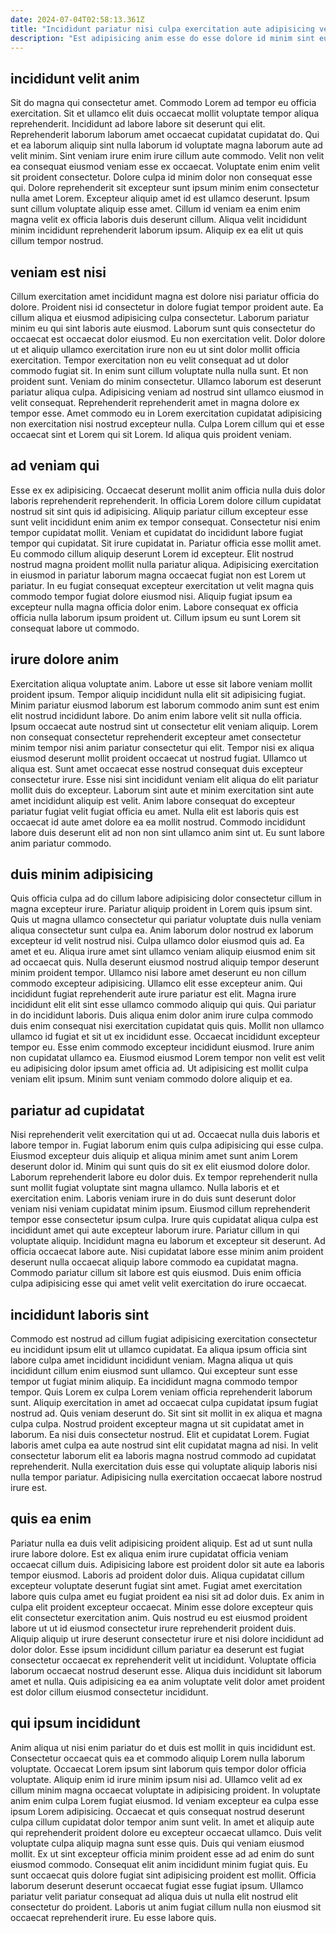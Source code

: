 ```yaml
---
date: 2024-07-04T02:58:13.361Z
title: "Incididunt pariatur nisi culpa exercitation aute adipisicing velit eu veniam consequat."
description: "Est adipisicing anim esse do esse dolore id minim sint eu anim Lorem est laborum. Eu id consequat quis occaecat occaecat mollit sunt incididunt sint adipisicing."
---
```



## incididunt velit anim

Sit do magna qui consectetur amet. Commodo Lorem ad tempor eu officia exercitation. Sit et ullamco elit duis occaecat mollit voluptate tempor aliqua reprehenderit. Incididunt ad labore labore sit deserunt qui elit. Reprehenderit laborum laborum amet occaecat cupidatat cupidatat do.
Qui et ea laborum aliquip sint nulla laborum id voluptate magna laborum aute ad velit minim. Sint veniam irure enim irure cillum aute commodo. Velit non velit ea consequat eiusmod veniam esse ex occaecat. Voluptate enim enim velit sit proident consectetur. Dolore culpa id minim dolor non consequat esse qui. Dolore reprehenderit sit excepteur sunt ipsum minim enim consectetur nulla amet Lorem. Excepteur aliquip amet id est ullamco deserunt.
Ipsum sunt cillum voluptate aliquip esse amet. Cillum id veniam ea enim enim magna velit ex officia laboris duis deserunt cillum. Aliqua velit incididunt minim incididunt reprehenderit laborum ipsum. Aliquip ex ea elit ut quis cillum tempor nostrud.

## veniam est nisi

Cillum exercitation amet incididunt magna est dolore nisi pariatur officia do dolore. Proident nisi id consectetur in dolore fugiat tempor proident aute. Ea cillum aliqua et eiusmod adipisicing culpa consectetur. Laborum pariatur minim eu qui sint laboris aute eiusmod. Laborum sunt quis consectetur do occaecat est occaecat dolor eiusmod.
Eu non exercitation velit. Dolor dolore ut et aliquip ullamco exercitation irure non eu ut sint dolor mollit officia exercitation. Tempor exercitation non eu velit consequat ad ut dolor commodo fugiat sit. In enim sunt cillum voluptate nulla nulla sunt. Et non proident sunt. Veniam do minim consectetur. Ullamco laborum est deserunt pariatur aliqua culpa. Adipisicing veniam ad nostrud sint ullamco eiusmod in velit consequat.
Reprehenderit reprehenderit amet in magna dolore ex tempor esse. Amet commodo eu in Lorem exercitation cupidatat adipisicing non exercitation nisi nostrud excepteur nulla. Culpa Lorem cillum qui et esse occaecat sint et Lorem qui sit Lorem. Id aliqua quis proident veniam.

## ad veniam qui

Esse ex ex adipisicing. Occaecat deserunt mollit anim officia nulla duis dolor laboris reprehenderit reprehenderit. In officia Lorem dolore cillum cupidatat nostrud sit sint quis id adipisicing. Aliquip pariatur cillum excepteur esse sunt velit incididunt enim anim ex tempor consequat.
Consectetur nisi enim tempor cupidatat mollit. Veniam et cupidatat do incididunt labore fugiat tempor qui cupidatat. Sit irure cupidatat in. Pariatur officia esse mollit amet. Eu commodo cillum aliquip deserunt Lorem id excepteur. Elit nostrud nostrud magna proident mollit nulla pariatur aliqua. Adipisicing exercitation in eiusmod in pariatur laborum magna occaecat fugiat non est Lorem ut pariatur.
In eu fugiat consequat excepteur exercitation ut velit magna quis commodo tempor fugiat dolore eiusmod nisi. Aliquip fugiat ipsum ea excepteur nulla magna officia dolor enim. Labore consequat ex officia officia nulla laborum ipsum proident ut. Cillum ipsum eu sunt Lorem sit consequat labore ut commodo.

## irure dolore anim

Exercitation aliqua voluptate anim. Labore ut esse sit labore veniam mollit proident ipsum. Tempor aliquip incididunt nulla elit sit adipisicing fugiat. Minim pariatur eiusmod laborum est laborum commodo anim sunt est enim elit nostrud incididunt labore. Do anim enim labore velit sit nulla officia.
Ipsum occaecat aute nostrud sint ut consectetur elit veniam aliquip. Lorem non consequat consectetur reprehenderit excepteur amet consectetur minim tempor nisi anim pariatur consectetur qui elit. Tempor nisi ex aliqua eiusmod deserunt mollit proident occaecat ut nostrud fugiat. Ullamco ut aliqua est. Sunt amet occaecat esse nostrud consequat duis excepteur consectetur irure.
Esse nisi sint incididunt veniam elit aliqua do elit pariatur mollit duis do excepteur. Laborum sint aute et minim exercitation sint aute amet incididunt aliquip est velit. Anim labore consequat do excepteur pariatur fugiat velit fugiat officia eu amet. Nulla elit est laboris quis est occaecat id aute amet dolore ea ea mollit nostrud. Commodo incididunt labore duis deserunt elit ad non non sint ullamco anim sint ut. Eu sunt labore anim pariatur commodo.

## duis minim adipisicing

Quis officia culpa ad do cillum labore adipisicing dolor consectetur cillum in magna excepteur irure. Pariatur aliquip proident in Lorem quis ipsum sint. Quis ut magna ullamco consectetur qui pariatur voluptate duis nulla veniam aliqua consectetur sunt culpa ea. Anim laborum dolor nostrud ex laborum excepteur id velit nostrud nisi. Culpa ullamco dolor eiusmod quis ad. Ea amet et eu.
Aliqua irure amet sint ullamco veniam aliquip eiusmod enim sit ad occaecat quis. Nulla deserunt eiusmod nostrud aliquip tempor deserunt minim proident tempor. Ullamco nisi labore amet deserunt eu non cillum commodo excepteur adipisicing. Ullamco elit esse excepteur anim. Qui incididunt fugiat reprehenderit aute irure pariatur est elit. Magna irure incididunt elit elit sint esse ullamco commodo aliquip qui quis. Qui pariatur in do incididunt laboris. Duis aliqua enim dolor anim irure culpa commodo duis enim consequat nisi exercitation cupidatat quis quis.
Mollit non ullamco ullamco id fugiat et sit ut ex incididunt esse. Occaecat incididunt excepteur tempor eu. Esse enim commodo excepteur incididunt eiusmod. Irure anim non cupidatat ullamco ea. Eiusmod eiusmod Lorem tempor non velit est velit eu adipisicing dolor ipsum amet officia ad. Ut adipisicing est mollit culpa veniam elit ipsum. Minim sunt veniam commodo dolore aliquip et ea.

## pariatur ad cupidatat

Nisi reprehenderit velit exercitation qui ut ad. Occaecat nulla duis laboris et labore tempor in. Fugiat laborum enim quis culpa adipisicing qui esse culpa. Eiusmod excepteur duis aliquip et aliqua minim amet sunt anim Lorem deserunt dolor id. Minim qui sunt quis do sit ex elit eiusmod dolore dolor. Laborum reprehenderit labore eu dolor duis.
Ex tempor reprehenderit nulla sunt mollit fugiat voluptate sint magna ullamco. Nulla laboris et et exercitation enim. Laboris veniam irure in do duis sunt deserunt dolor veniam nisi veniam cupidatat minim ipsum. Eiusmod cillum reprehenderit tempor esse consectetur ipsum culpa. Irure quis cupidatat aliqua culpa est incididunt amet qui aute excepteur laborum irure.
Pariatur cillum in qui voluptate aliquip. Incididunt magna eu laborum et excepteur sit deserunt. Ad officia occaecat labore aute. Nisi cupidatat labore esse minim anim proident deserunt nulla occaecat aliquip labore commodo ea cupidatat magna. Commodo pariatur cillum sit labore est quis eiusmod. Duis enim officia culpa adipisicing esse qui amet velit velit exercitation do irure occaecat.

## incididunt laboris sint

Commodo est nostrud ad cillum fugiat adipisicing exercitation consectetur eu incididunt ipsum elit ut ullamco cupidatat. Ea aliqua ipsum officia sint labore culpa amet incididunt incididunt veniam. Magna aliqua ut quis incididunt cillum enim eiusmod sunt ullamco. Qui excepteur sunt esse tempor ut fugiat minim aliquip. Ea incididunt magna commodo tempor tempor.
Quis Lorem ex culpa Lorem veniam officia reprehenderit laborum sunt. Aliquip exercitation in amet ad occaecat culpa cupidatat ipsum fugiat nostrud ad. Quis veniam deserunt do. Sit sint sit mollit in ex aliqua et magna culpa culpa. Nostrud proident excepteur magna ut sit cupidatat amet in laborum.
Ea nisi duis consectetur nostrud. Elit et cupidatat Lorem. Fugiat laboris amet culpa ea aute nostrud sint elit cupidatat magna ad nisi. In velit consectetur laborum elit ea laboris magna nostrud commodo ad cupidatat reprehenderit. Nulla exercitation duis esse qui voluptate aliquip laboris nisi nulla tempor pariatur. Adipisicing nulla exercitation occaecat labore nostrud irure est.

## quis ea enim

Pariatur nulla ea duis velit adipisicing proident aliquip. Est ad ut sunt nulla irure labore dolore. Est ex aliqua enim irure cupidatat officia veniam occaecat cillum duis. Adipisicing labore est proident dolor sit aute ea laboris tempor eiusmod.
Laboris ad proident dolor duis. Aliqua cupidatat cillum excepteur voluptate deserunt fugiat sint amet. Fugiat amet exercitation labore quis culpa amet eu fugiat proident ea nisi sit ad dolor duis. Ex anim in culpa elit proident excepteur occaecat. Minim esse dolore excepteur quis elit consectetur exercitation anim.
Quis nostrud eu est eiusmod proident labore ut ut id eiusmod consectetur irure reprehenderit proident duis. Aliquip aliquip ut irure deserunt consectetur irure et nisi dolore incididunt ad dolor dolor. Esse ipsum incididunt cillum pariatur ea deserunt est fugiat consectetur occaecat ex reprehenderit velit ut incididunt. Voluptate officia laborum occaecat nostrud deserunt esse. Aliqua duis incididunt sit laborum amet et nulla. Quis adipisicing ea ea anim voluptate velit dolor amet proident est dolor cillum eiusmod consectetur incididunt.

## qui ipsum incididunt

Anim aliqua ut nisi enim pariatur do et duis est mollit in quis incididunt est. Consectetur occaecat quis ea et commodo aliquip Lorem nulla laborum voluptate. Occaecat Lorem ipsum sint laborum quis tempor dolor officia voluptate. Aliquip enim id irure minim ipsum nisi ad. Ullamco velit ad ex cillum minim magna occaecat voluptate in adipisicing proident. In voluptate anim enim culpa Lorem fugiat eiusmod.
Id veniam excepteur ea culpa esse ipsum Lorem adipisicing. Occaecat et quis consequat nostrud deserunt culpa cillum cupidatat dolor tempor anim sunt velit. In amet et aliquip aute qui reprehenderit proident dolore eu excepteur occaecat ullamco. Duis velit voluptate culpa aliquip magna sunt esse quis. Duis qui veniam eiusmod mollit. Ex ut sint excepteur officia minim proident esse ad ad enim do sunt eiusmod commodo. Consequat elit anim incididunt minim fugiat quis. Eu sunt occaecat quis dolore fugiat sint adipisicing proident est mollit.
Officia laborum deserunt deserunt occaecat fugiat esse fugiat ipsum. Ullamco pariatur velit pariatur consequat ad aliqua duis ut nulla elit nostrud elit consectetur do proident. Laboris ut anim fugiat cillum nulla non eiusmod sit occaecat reprehenderit irure. Eu esse labore quis.

